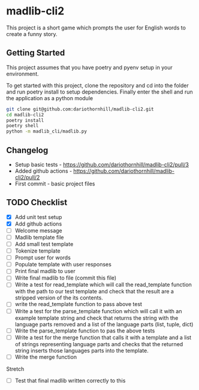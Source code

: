 # madlib-cli2
This project is a short game which prompts the user for English words to create a funny story.

## Getting Started
This project assumes that you have poetry and pyenv setup in your environment.

To get started with this project, clone the repository and cd into the folder and run poetry install to setup dependencies. Finally enter the shell and run the application as a python module

```bash
git clone git@github.com:dariothornhill/madlib-cli2.git
cd madlib-cli2
poetry install
poetry shell
python -m madlib_cli/madlib.py
```

## Changelog
- Setup basic tests - https://github.com/dariothornhill/madlib-cli2/pull/3
- Added github actions - https://github.com/dariothornhill/madlib-cli2/pull/2
- First commit - basic project files

## TODO Checklist
- [x] Add unit test setup
- [x] Add github actions
- [ ] Welcome message
- [ ] Madlib template file
- [ ] Add small test template
- [ ] Tokenize template
- [ ] Prompt user for words
- [ ] Populate template with user responses
- [ ] Print final madlib to user
- [ ] Write final madlib to file (commit this file)
- [ ] Write a test for read_template which will call the read_template function with the path to our test template and check that the result are a stripped version of the its contents.
- [ ] write the read_template function to pass above test
- [ ] Write a test for the parse_template function which will call it with an example template string and check that returns the string with the language parts removed and a list of the language parts (list, tuple, dict)
- [ ] Write the parse_template function to pas the above tests
- [ ] Write a test for the merge function that calls it with a template and a list of strings representing language parts and checks that the returned string inserts those languages parts into the template.
- [ ] Write the merge function

Stretch
- [ ] Test that final madlib written correctly to this